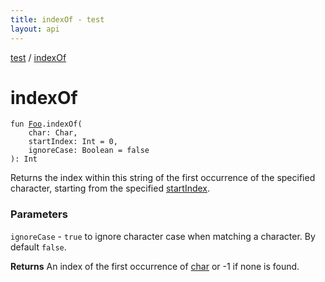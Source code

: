```yaml
---
title: indexOf - test
layout: api
---
```


<div class='api-docs-breadcrumbs'><a href="test/index">test</a> / <a href="test/index-of">indexOf</a></div>

# indexOf

<div class="signature"><code><span class="keyword">fun </span><a href="test/-foo/index"><span class="identifier">Foo</span></a><span class="symbol">.</span><span class="identifier">indexOf</span><span class="symbol">(</span><br/>&nbsp;&nbsp;&nbsp;&nbsp;<span class="parameterName" id="$indexOf(Foo, kotlin.Char, kotlin.Int, kotlin.Boolean)/char">char</span><span class="symbol">:</span>&nbsp;<span class="identifier">Char</span><span class="symbol">, </span><br/>&nbsp;&nbsp;&nbsp;&nbsp;<span class="parameterName" id="$indexOf(Foo, kotlin.Char, kotlin.Int, kotlin.Boolean)/startIndex">startIndex</span><span class="symbol">:</span>&nbsp;<span class="identifier">Int</span>&nbsp;<span class="symbol">=</span>&nbsp;0<span class="symbol">, </span><br/>&nbsp;&nbsp;&nbsp;&nbsp;<span class="parameterName" id="$indexOf(Foo, kotlin.Char, kotlin.Int, kotlin.Boolean)/ignoreCase">ignoreCase</span><span class="symbol">:</span>&nbsp;<span class="identifier">Boolean</span>&nbsp;<span class="symbol">=</span>&nbsp;false<br/><span class="symbol">)</span><span class="symbol">: </span><span class="identifier">Int</span></code></div>

Returns the index within this string of the first occurrence of the specified character, starting from the specified <a href="test/index-of#$indexOf(Foo, kotlin.Char, kotlin.Int, kotlin.Boolean)/startIndex">startIndex</a>.

### Parameters

<code>ignoreCase</code> - <code>true</code> to ignore character case when matching a character. By default <code>false</code>.

**Returns**
An index of the first occurrence of <a href="test/index-of#$indexOf(Foo, kotlin.Char, kotlin.Int, kotlin.Boolean)/char">char</a> or -1 if none is found.

